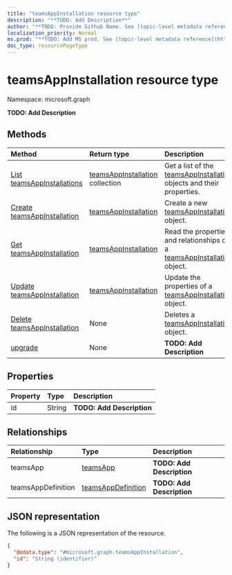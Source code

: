 ```yaml
---
title: "teamsAppInstallation resource type"
description: "**TODO: Add Description**"
author: "**TODO: Provide Github Name. See [topic-level metadata reference](https://msgo.azurewebsites.net/add/document/guidelines/metadata.html#topic-level-metadata)**"
localization_priority: Normal
ms.prod: "**TODO: Add MS prod. See [topic-level metadata reference](https://msgo.azurewebsites.net/add/document/guidelines/metadata.html#topic-level-metadata)**"
doc_type: resourcePageType
---
```


# teamsAppInstallation resource type

Namespace: microsoft.graph



**TODO: Add Description**

## Methods
|Method|Return type|Description|
|:---|:---|:---|
|[List teamsAppInstallations](../api/teamsappinstallation-list.md)|[teamsAppInstallation](../resources/teamsappinstallation.md) collection|Get a list of the [teamsAppInstallation](../resources/teamsappinstallation.md) objects and their properties.|
|[Create teamsAppInstallation](../api/teamsappinstallation-create.md)|[teamsAppInstallation](../resources/teamsappinstallation.md)|Create a new [teamsAppInstallation](../resources/teamsappinstallation.md) object.|
|[Get teamsAppInstallation](../api/teamsappinstallation-get.md)|[teamsAppInstallation](../resources/teamsappinstallation.md)|Read the properties and relationships of a [teamsAppInstallation](../resources/teamsappinstallation.md) object.|
|[Update teamsAppInstallation](../api/teamsappinstallation-update.md)|[teamsAppInstallation](../resources/teamsappinstallation.md)|Update the properties of a [teamsAppInstallation](../resources/teamsappinstallation.md) object.|
|[Delete teamsAppInstallation](../api/teamsappinstallation-delete.md)|None|Deletes a [teamsAppInstallation](../resources/teamsappinstallation.md) object.|
|[upgrade](../api/teamsappinstallation-upgrade.md)|None|**TODO: Add Description**|

## Properties
|Property|Type|Description|
|:---|:---|:---|
|id|String|**TODO: Add Description**|

## Relationships
|Relationship|Type|Description|
|:---|:---|:---|
|teamsApp|[teamsApp](../resources/teamsapp.md)|**TODO: Add Description**|
|teamsAppDefinition|[teamsAppDefinition](../resources/teamsappdefinition.md)|**TODO: Add Description**|

## JSON representation
The following is a JSON representation of the resource.
<!-- {
  "blockType": "resource",
  "keyProperty": "id",
  "@odata.type": "microsoft.graph.teamsAppInstallation",
  "openType": false
}
-->
``` json
{
  "@odata.type": "#microsoft.graph.teamsAppInstallation",
  "id": "String (identifier)"
}
```

